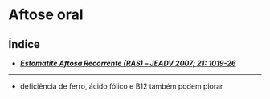 # **Aftose oral**

## Índice

- [***Estomatite Aftosa Recorrente (RAS) – JEADV 2007; 21: 1019-26***](estomatite-aftosa-recorrente-ras-jeadv-2007-21-1019-26.md)

---


- deficiência de ferro, ácido fólico e B12 também podem piorar

